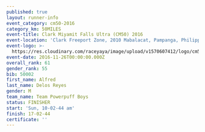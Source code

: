 ```yaml
---
published: true
layout: runner-info
event_category: cm50-2016
category_km: 50MILES
event-title: Clark Miyamit Falls Ultra (CM50) 2016
event-location: 'Clark Freeport Zone, 2010 Mabalacat, Pampanga, Philippines'
event-logo: >-
  https://res.cloudinary.com/raceyaya/image/upload/v1570607412/logo/cm50_p8ydpq.jpg
event-date: 2016-11-26T00:00:00.000Z
overall_rank: 61
gender_rank: 55
bib: 50002
first_name: Alfred
last_name: Delos Reyes
gender: M
team_name: Team Powerpuff Boys
status: FINISHER
start: 'Sun, 10-02-44 am'
finish: 17-02-44
certificate: ''
---
```


